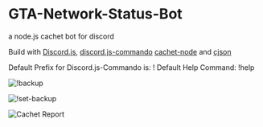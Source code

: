 # GTA-Network-Status-Bot
a node.js cachet bot for discord

Build with [Discord.js](https://discord.js.org), [discord.js-commando](https://github.com/Gawdl3y/discord.js-commando) [cachet-node](https://github.com/mwillbanks/cachet-node) and [cjson](https://github.com/kof/node-cjson)

Default Prefix for Discord.js-Commando is:  !
Default Help Command: !help

![!backup](http://puu.sh/u1phM/81d64f7deb.png)

![!set-backup](http://puu.sh/u1pMF/4f1a3de061.png)

![Cachet Report](http://puu.sh/u1pPS/1bfbccd343.png)
